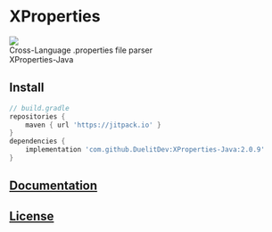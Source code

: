 # XProperties
[![](https://jitpack.io/v/DuelitDev/XProperties-Java.svg)](https://jitpack.io/#DuelitDev/XProperties-Java)
<br>Cross-Language .properties file parser<br>
XProperties-Java
## Install
```gradle
// build.gradle
repositories {
    maven { url 'https://jitpack.io' }
}
dependencies {
    implementation 'com.github.DuelitDev:XProperties-Java:2.0.9'
}
```
## [Documentation](https://github.com/DuelitDev/XProperties-Java/wiki)
## [License](https://github.com/Duelit/XProperties/blob/master/LICENSE)